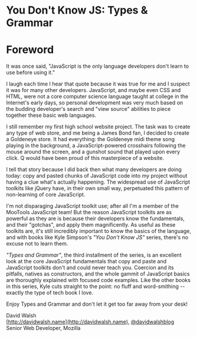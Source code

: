 # You Don't Know JS: Types & Grammar
# Foreword

It was once said, "JavaScript is the only language developers don't learn to use before using it."

I laugh each time I hear that quote because it was true for me and I suspect it was for many other developers. JavaScript, and maybe even CSS and HTML, were not a core computer science language taught at college in the Internet's early days, so personal development was very much based on the budding developer's search and "view source" abilities to piece together these basic web languages.

I still remember my first high school website project. The task was to create any type of web store, and me being a James Bond fan, I decided to create a Goldeneye store. It had everything: the Goldeneye midi theme song playing in the background, a JavaScript-powered crosshairs following the mouse around the screen, and a gunshot sound that played upon every click. Q would have been proud of this masterpiece of a website.

I tell that story because I did back then what many developers are doing today: copy and pasted chunks of JavaScript code into my project without having a clue what's actually happening. The widespread use of JavaScript toolkits like jQuery have, in their own small way, perpetuated this pattern of non-learning of core JavaScript.

I'm not disparaging JavaScript toolkit use; after all I'm a member of the MooTools JavaScript team! But the reason JavaScript toolkits are as powerful as they are is because their developers know the fundamentals, and their "gotchas", and apply them magnificently. As useful as these toolkits are, it's still incredibly important to know the basics of the language, and with books like Kyle Simpson's *"You Don't Know JS"* series, there's no excuse not to learn them.

*"Types and Grammar"*, the third installment of the  series, is an excellent look at the core JavaScript fundamentals that copy and paste and JavaScript toolkits don't and could never teach you. Coercion and its pitfalls, natives as constructors, and the whole gammit of JavaScript basics are thoroughly explained with focused code examples. Like the other books in this series, Kyle cuts straight to the point: no fluff and word-smithing -- exactly the type of tech book I love.

Enjoy Types and Grammar and don't let it get too far away from your desk!

David Walsh<br>
[http://davidwalsh.name](http://davidwalsh.name), [@davidwalshblog](http://twitter.com/davidwalshblog)<br>
Senior Web Developer, Mozilla
